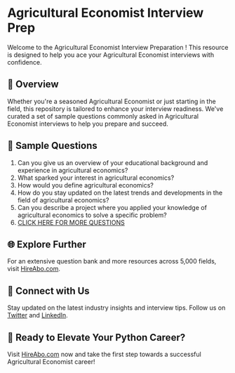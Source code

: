 # Agricultural Economist Interview Prep

Welcome to the Agricultural Economist Interview Preparation ! This resource is designed to help you ace your Agricultural Economist interviews with confidence.

## 🚀 Overview

Whether you're a seasoned Agricultural Economist or just starting in the field, this repository is tailored to enhance your interview readiness. We've curated a set of sample questions commonly asked in Agricultural Economist interviews to help you prepare and succeed.

## 📝 Sample Questions

1. Can you give us an overview of your educational background and experience in agricultural economics?
2. What sparked your interest in agricultural economics?
3. How would you define agricultural economics?
4. How do you stay updated on the latest trends and developments in the field of agricultural economics?
5. Can you describe a project where you applied your knowledge of agricultural economics to solve a specific problem?
6. [CLICK HERE FOR MORE QUESTIONS](https://hireabo.com/job/7_4_24/Agricultural%20Economist)

## 🌐 Explore Further

For an extensive question bank and more resources across 5,000 fields, visit [HireAbo.com](https://www.hireabo.com).

## 📱 Connect with Us

Stay updated on the latest industry insights and interview tips. Follow us on [Twitter](https://twitter.com/hireabo) and [LinkedIn](https://www.linkedin.com/in/hire-abo-3609972a8/).

## 🚀 Ready to Elevate Your Python Career?

Visit [HireAbo.com](https://www.hireabo.com) now and take the first step towards a successful Agricultural Economist career!